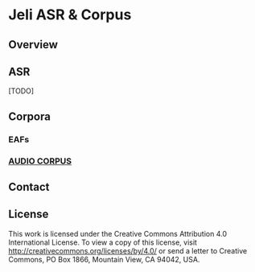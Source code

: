 # Jeli ASR & Corpus

## Overview

## ASR
[TODO]

## Corpora

### EAFs
### [AUDIO CORPUS](https://zenodo.org/record/6997806)

## Contact
## License
This work is licensed under the Creative Commons Attribution 4.0 International License. To view a copy of this license, visit http://creativecommons.org/licenses/by/4.0/ or send a letter to Creative Commons, PO Box 1866, Mountain View, CA 94042, USA.
